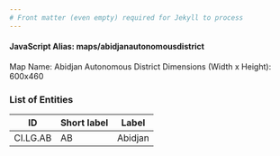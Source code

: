 ```yaml
---
# Front matter (even empty) required for Jekyll to process
---
```


#### JavaScript Alias: maps/abidjanautonomousdistrict

Map Name: Abidjan Autonomous District
Dimensions (Width x Height): 600x460

### List of Entities

| ID       | Short label | Label   |
| -------- | ----------- | ------- |
| CI.LG.AB | AB          | Abidjan |
